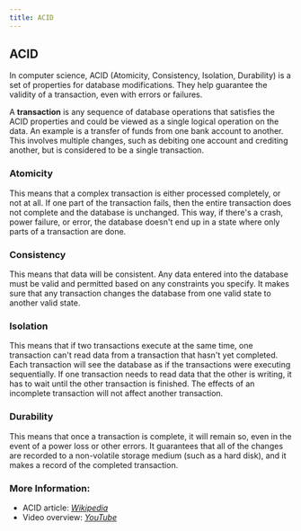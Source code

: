 ```yaml
---
title: ACID
---
```

## ACID
In computer science, ACID (Atomicity, Consistency, Isolation, Durability) is a set of properties for database modifications. They help guarantee the validity of a transaction, even with errors or failures.

A **transaction** is any sequence of database operations that satisfies the ACID properties and could be viewed as a single logical operation on the data. An example is a transfer of funds from one bank account to another. This involves multiple changes, such as debiting one account and crediting another, but is considered to be a single transaction.

### Atomicity
This means that a complex transaction is either processed completely, or not at all. If one part of the transaction fails, then the entire transaction does not complete and the database is unchanged. This way, if there's a crash, power failure, or error, the database doesn't end up in a state where only parts of a transaction are done.

### Consistency
This means that data will be consistent. Any data entered into the database must be valid and permitted based on any constraints you specify. It makes sure that any transaction changes the database from one valid state to another valid state.

### Isolation
This means that if two transactions execute at the same time, one transaction can't read data from a transaction that hasn't yet completed. Each transaction will see the database as if the transactions were executing sequentially. If one transaction needs to read data that the other is writing, it has to wait until the other transaction is finished. The effects of an incomplete transaction will not affect another transaction.

### Durability 
This means that once a transaction is complete, it will remain so, even in the event of a power loss or other errors. It guarantees that all of the changes are recorded to a non-volatile storage medium (such as a hard disk), and it makes a record of the completed transaction.

### More Information:
- ACID article: <a href='https://en.wikipedia.org/wiki/ACID' target='_blank' rel='nofollow'><em>Wikipedia</em></a>
- Video overview: <a href='https://www.youtube.com/watch?v=LSB4eceRsw8' target='_blank' rel='nofollow'><em>YouTube</em></a>
